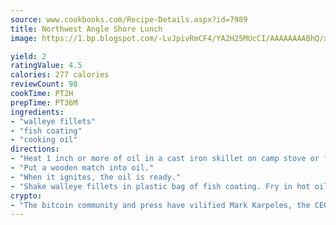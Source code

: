 ```yaml
---
source: www.cookbooks.com/Recipe-Details.aspx?id=7989
title: Northwest Angle Shore Lunch
image: https://1.bp.blogspot.com/-LvJpivRmCF4/YA2H25MUcCI/AAAAAAAABhQ/xgndXuMf7Zopp5S4RExCblnSp5YGujfSQCLcBGAsYHQ/s320/8.png

yield: 2
ratingValue: 4.5
calories: 277 calories
reviewCount: 98
cookTime: PT2H
prepTime: PT36M
ingredients:
- "walleye fillets"
- "fish coating"
- "cooking oil"
directions:
- "Heat 1 inch or more of oil in a cast iron skillet on camp stove or fire."
- "Put a wooden match into oil."
- "When it ignites, the oil is ready."
- "Shake walleye fillets in plastic bag of fish coating. Fry in hot oil."
crypto:
- "The bitcoin community and press have vilified Mark Karpeles, the CEO of Mt. Gox, as a clown and a con man."
---
```

